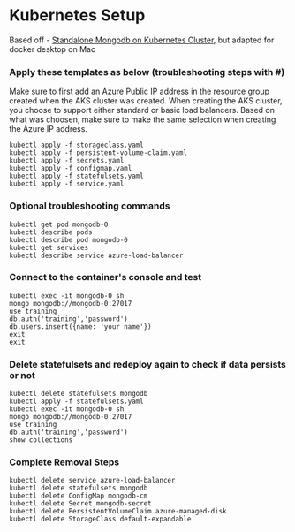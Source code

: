 # Kubernetes Setup

Based off - [Standalone Mongodb on Kubernetes Cluster](https://medium.com/@dilipkumar/standalone-mongodb-on-kubernetes-cluster-19e7b5896b27), but adapted for docker desktop on Mac

### Apply these templates as below (troubleshooting steps with #)
Make sure to first add an Azure Public IP address in the resource group created when the AKS cluster was created.  When creating the AKS cluster, you choose to support either standard or basic load balancers.  Based on what was choosen, make sure to make the same selection when creating the Azure IP address.
```
kubectl apply -f storageclass.yaml
kubectl apply -f persistent-volume-claim.yaml
kubectl apply -f secrets.yaml
kubectl apply -f configmap.yaml
kubectl apply -f statefulsets.yaml
kubectl apply -f service.yaml
```

### Optional troubleshooting commands

```
kubectl get pod mongodb-0
kubectl describe pods
kubectl describe pod mongodb-0
kubectl get services
kubectl describe service azure-load-balancer
```

### Connect to the container's console and test
```
kubectl exec -it mongodb-0 sh
mongo mongodb://mongodb-0:27017
use training
db.auth('training','password')
db.users.insert({name: 'your name'})
exit
exit
```

### Delete statefulsets and redeploy again to check if data persists or not
```
kubectl delete statefulsets mongodb
kubectl apply -f statefulsets.yaml
kubectl exec -it mongodb-0 sh
mongo mongodb://mongodb-0:27017
use training
db.auth('training','password')
show collections
```

### Complete Removal Steps
```
kubectl delete service azure-load-balancer
kubectl delete statefulsets mongodb
kubectl delete ConfigMap mongodb-cm
kubectl delete Secret mongodb-secret
kubectl delete PersistentVolumeClaim azure-managed-disk
kubectl delete StorageClass default-expandable
```
